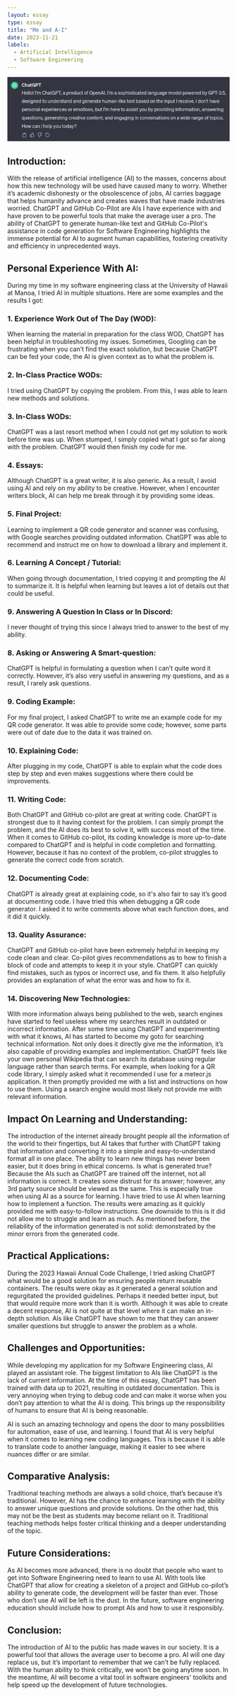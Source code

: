 ```yaml
---
layout: essay
type: essay
title: "Me and A-I"
date: 2023-11-21
labels:
  - Artificial Intelligence
  - Software Engineering
---
```


<img src="../img/me-and-ai/chatgpt.png" alt="ChatGPT introduction" class="img-fluid">

## Introduction:
With the release of artificial intelligence (AI) to the masses, concerns about how this new technology will be used have caused many to worry. Whether it’s academic dishonesty or the obsolescence of jobs, AI carries baggage that helps humanity advance and creates waves that have made industries worried. ChatGPT and GitHub Co-Pilot are AIs I have experience with and have proven to be powerful tools that make the average user a pro. The ability of ChatGPT to generate human-like text and GitHub Co-Pilot's assistance in code generation for Software Engineering highlights the immense potential for AI to augment human capabilities, fostering creativity and efficiency in unprecedented ways.

## Personal Experience With AI:
During my time in my software engineering class at the University of Hawaii at Manoa, I tried AI in multiple situations. Here are some examples and the results I got:

### 1. Experience Work Out of The Day (WOD):
When learning the material in preparation for the class WOD, ChatGPT has been helpful in troubleshooting my issues. Sometimes, Googling can be frustrating when you can’t find the exact solution, but because ChatGPT can be fed your code, the AI is given context as to what the problem is.

### 2. In-Class Practice WODs:
I tried using ChatGPT by copying the problem. From this, I was able to learn new methods and solutions.

### 3. In-Class WODs:
ChatGPT was a last resort method when I could not get my solution to work before time was up. When stumped, I simply copied what I got so far along with the problem. ChatGPT would then finish my code for me.

### 4. Essays:
Although ChatGPT is a great writer, it is also generic. As a result, I avoid using AI and rely on my ability to be creative. However, when I encounter writers block, AI can help me break through it by providing some ideas.

### 5. Final Project:
Learning to implement a QR code generator and scanner was confusing, with Google searches providing outdated information. ChatGPT was able to recommend and instruct me on how to download a library and implement it.

### 6. Learning A Concept / Tutorial:
When going through documentation, I tried copying it and prompting the AI to summarize it. It is helpful when learning but leaves a lot of details out that could be useful.

### 9. Answering A Question In Class or In Discord:
I never thought of trying this since I always tried to answer to the best of my ability.

### 8. Asking or Answering A Smart-question:
ChatGPT is helpful in formulating a question when I can’t quite word it correctly. However, it’s also very useful in answering my questions, and as a result, I rarely ask questions.

### 9. Coding Example:
For my final project, I asked ChatGPT to write me an example code for my QR code generator. It was able to provide some code; however, some parts were out of date due to the data it was trained on.

### 10. Explaining Code:
After plugging in my code, ChatGPT is able to explain what the code does step by step and even makes suggestions where there could be improvements.

### 11. Writing Code:
Both ChatGPT and GitHub co-pilot are great at writing code. ChatGPT is strongest due to it having context for the problem. I can simply prompt the problem, and the AI does its best to solve it, with success most of the time. When it comes to GitHub co-pilot, its coding knowledge is more up-to-date compared to ChatGPT and is helpful in code completion and formatting. However, because it has no context of the problem, co-pilot struggles to generate the correct code from scratch.  

### 12. Documenting Code:
ChatGPT is already great at explaining code, so it's also fair to say it’s good at documenting code. I have tried this when debugging a QR code generator. I asked it to write comments above what each function does, and it did it quickly.

### 13. Quality Assurance:
ChatGPT and GitHub co-pilot have been extremely helpful in keeping my code clean and clear. Co-pilot gives recommendations as to how to finish a block of code and attempts to keep it in your style. ChatGPT can quickly find mistakes, such as typos or incorrect use, and fix them. It also helpfully provides an explanation of what the error was and how to fix it.

### 14. Discovering New Technologies:
With more information always being published to the web, search engines have started to feel useless where my searches result in outdated or incorrect information. After some time using ChatGPT and experimenting with what it knows, AI has started to become my goto for searching technical information. Not only does it directly give me the information, it’s also capable of providing examples and implementation. ChatGPT feels like your own personal Wikipedia that can search its database using regular language rather than search terms. For example, when looking for a QR code library, I simply asked what it recommended I use for a meteor.js application. It then promptly provided me with a list and instructions on how to use them. Using a search engine would most likely not provide me with relevant information.

## Impact On Learning and Understanding:
The introduction of the internet already brought people all the information of the world to their fingertips, but AI takes that further with ChatGPT taking that information and converting it into a simple and easy-to-understand format all in one place. The ability to learn new things has never been easier, but it does bring in ethical concerns. Is what is generated true? Because the AIs such as ChatGPT are trained off the internet, not all information is correct. It creates some distrust for its answer; however, any 3rd party source should be viewed as the same. This is especially true when using AI as a source for learning. I have tried to use AI when learning how to implement a function. The results were amazing as it quickly provided me with easy-to-follow instructions. One downside to this is it did not allow me to struggle and learn as much. As mentioned before, the reliability of the information generated is not solid: demonstrated by the minor errors from the generated code.


## Practical Applications:
During the 2023 Hawaii Annual Code Challenge, I tried asking ChatGPT what would be a good solution for ensuring people return reusable containers. The results were okay as it generated a general solution and regurgitated the provided guidelines. Perhaps it needed better input, but that would require more work than it is worth. Although it was able to create a decent response, AI is not quite at that level where it can make an in-depth solution. AIs like ChatGPT have shown to me that they can answer smaller questions but struggle to answer the problem as a whole.

## Challenges and Opportunities:
While developing my application for my Software Engineering class, AI played an assistant role. The biggest limitation to AIs like ChatGPT is the lack of current information. At the time of this essay, ChatGPT has been trained with data up to 2021, resulting in outdated documentation. This is very annoying when trying to debug code and can make it worse when you don’t pay attention to what the AI is doing. This brings up the responsibility of humans to ensure that AI is being reasonable.

AI is such an amazing technology and opens the door to many possibilities for automation, ease of use, and learning. I found that AI is very helpful when it comes to learning new coding languages. This is because it is able to translate code to another language, making it easier to see where nuances differ or are similar.

## Comparative Analysis:
Traditional teaching methods are always a solid choice, that’s because it’s traditional. However, AI has the chance to enhance learning with the ability to answer unique questions and provide solutions. On the other had, this may not be the best as students may become reliant on it. Traditional teaching methods helps foster critical thinking and a deeper understanding of the topic.

## Future Considerations:
As AI becomes more advanced, there is no doubt that people who want to get into Software Engineering need to learn to use AI. With tools like ChatGPT that allow for creating a skeleton of a project and GitHub co-pilot’s ability to generate code, the development will be faster than ever. Those who don’t use AI will be left is the dust. In the future, software engineering education should include how to prompt AIs and how to use it responsibly.

## Conclusion:
The introduction of AI to the public has made waves in our society. It is a powerful tool that allows the average user to become a pro. AI will one day replace us, but it’s important to remember that we can’t be fully replaced. With the human ability to think critically, we won’t be going anytime soon. In the meantime, AI will become a vital tool in software engineers' toolkits and help speed up the development of future technologies.
